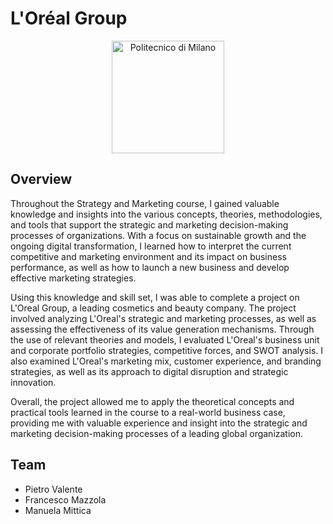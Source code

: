 # L'Oréal Group

<p align="center">
    <img src="https://i.imgur.com/mPb3Qbd.gif" width="180" alt="Politecnico di Milano"/>
</p>

## Overview
Throughout the Strategy and Marketing course, I gained valuable knowledge and insights into the various concepts, theories, methodologies, and tools that support the strategic and marketing decision-making processes of organizations. With a focus on sustainable growth and the ongoing digital transformation, I learned how to interpret the current competitive and marketing environment and its impact on business performance, as well as how to launch a new business and develop effective marketing strategies.

Using this knowledge and skill set, I was able to complete a project on L'Oreal Group, a leading cosmetics and beauty company. The project involved analyzing L'Oreal's strategic and marketing processes, as well as assessing the effectiveness of its value generation mechanisms. Through the use of relevant theories and models, I evaluated L'Oreal's business unit and corporate portfolio strategies, competitive forces, and SWOT analysis. I also examined L'Oreal's marketing mix, customer experience, and branding strategies, as well as its approach to digital disruption and strategic innovation.

Overall, the project allowed me to apply the theoretical concepts and practical tools learned in the course to a real-world business case, providing me with valuable experience and insight into the strategic and marketing decision-making processes of a leading global organization.

## Team
- Pietro Valente
- Francesco Mazzola
- Manuela Mittica
